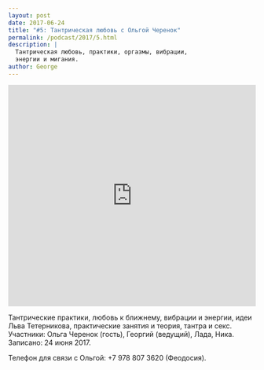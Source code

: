 ```yaml
---
layout: post
date: 2017-06-24
title: "#5: Тантрическая любовь с Ольгой Черенок"
permalink: /podcast/2017/5.html
description: |
  Тантрическая любовь, практики, оргазмы, вибрации,
  энергии и мигания.
author: George
---
```


<iframe width="100%" height="450" scrolling="no" frameborder="no" src="https://w.soundcloud.com/player/?url=https%3A//api.soundcloud.com/tracks/331192987&amp;auto_play=false&amp;hide_related=false&amp;show_comments=true&amp;show_user=true&amp;show_reposts=false&amp;visual=true"></iframe>

Тантрические практики, любовь к ближнему, вибрации и энергии,
идеи Льва Тетерникова, практические занятия и теория, тантра и секс.
Участники: Ольга Черенок (гость), Георгий (ведущий), Лада, Ника.
Записано: 24 июня 2017.

Телефон для связи с Ольгой: +7 978 807 3620 (Феодосия).
